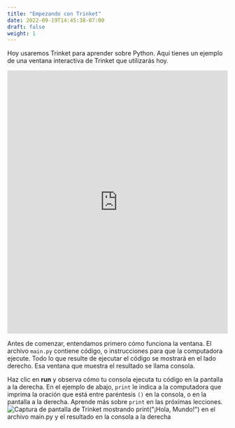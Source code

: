 ```yaml
---
title: "Empezando con Trinket"
date: 2022-09-19T14:45:38-07:00
draft: false
weight: 1
---
```


Hoy usaremos Trinket para aprender sobre Python. Aquí tienes un ejemplo de una ventana interactiva de Trinket que utilizarás hoy.

<iframe src="https://trinket.io/embed/python/2bcfbeccd089" width="100%" height="600" frameborder="0" marginwidth="0" marginheight="0" allowfullscreen></iframe>

Antes de comenzar, entendamos primero cómo funciona la ventana. El archivo `main.py` contiene código, o instrucciones para que la computadora ejecute. Todo lo que resulte de ejecutar el código se mostrará en el lado derecho. Esa ventana que muestra el resultado se llama consola.

Haz clic en **run** y observa cómo tu consola ejecuta tu código en la pantalla a la derecha. En el ejemplo de abajo, `print` le indica a la computadora que imprima la oración que está entre paréntesis `()` en la consola, o en la pantalla a la derecha. Aprende más sobre `print` en las próximas lecciones.
![Captura de pantalla de Trinket mostrando print("¡Hola, Mundo!") en el archivo main.py y el resultado en la consola a la derecha](../../img/helloWorld_es.png)